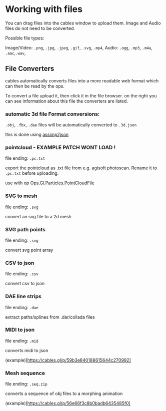 
# Working with files

You can drag files into the cables window to upload them.
Image and Audio files do not need to be converted.

Possible file types:

Image/Video: `.png`, `.jpg`, `.jpeg`, `.gif`, `.svg`, `.mp4`,
Audio: `.ogg`, `.mp3`, `.m4a`, `.aac`,`.wav`,



## File Converters

cables automatically converts files into a more readable web format which can then be read by the ops.

To convert a file upload it, then click it in the file browser. on the right you can see information about this file the converters are listed.



### automatic 3d file Format conversions:

`.obj`, `.fbx`, `.dae` files will be automatically converted to `.3d.json`

this is done using [assimp2json](https://github.com/acgessler/assimp2json)

### pointcloud - EXAMPLE PATCH WONT LOAD !

file ending: `.pc.txt`

export the pointcloud as .txt file from e.g. agisoft photoscan. Rename it to `.pc.txt` before uploading.

use with op [Ops.Gl.Particles.PointCloudFile](https://cables.gl/op/Ops.Gl.Particles.PointCloudFile)


### SVG to mesh

file ending: `.svg`

convert an svg file to a 2d mesh

### SVG path points

file ending: `.svg`

convert svg point array

### CSV to json

file ending: `.csv`

convert csv to json

### DAE line strips

file ending: `.dae`

extract paths/splines from .dar/collada files

### MIDI to json

file ending: `.mid`

converts midi to json

(example)[https://cables.gl/p/59b3e840188615644c270992]

### Mesh sequence

file ending: `.seq.zip`

converts a sequence of obj files to a morphing animation

(example)[https://cables.gl/p/56e66f3c8b0badb6435485f0]



